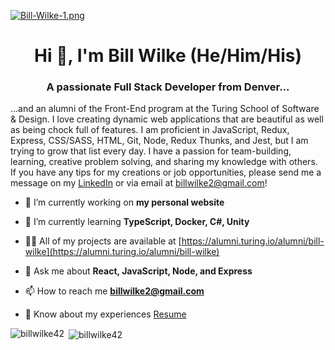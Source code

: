 [![Bill-Wilke-1.png](https://i.postimg.cc/xjtpK9fb/Bill-Wilke-1.png)](https://postimg.cc/qg6GrVCk)

<h1 align="center">Hi 👋, I'm Bill Wilke (He/Him/His)</h1>
<h3 align="center">A passionate Full Stack Developer from Denver...</h3>

...and an alumni of the Front-End program at the Turing School of Software & Design. I love creating dynamic web applications that are beautiful as well as being chock full of features. I am proficient in JavaScript, Redux, Express, CSS/SASS, HTML, Git, Node, Redux Thunks, and Jest, but I am trying to grow that list every day. I have a passion for team-building, learning, creative problem solving, and sharing my knowledge with others. If you have any tips for my creations or job opportunities, please send me a message on my [LinkedIn](https://www.linkedin.com/in/bill-wilke) or via email at billwilke2@gmail.com!

- 🔭 I’m currently working on **my personal website**

- 🌱 I’m currently learning **TypeScript, Docker, C#, Unity**

- 👨‍💻 All of my projects are available at [https://alumni.turing.io/alumni/bill-wilke](https://alumni.turing.io/alumni/bill-wilke)

- 💬 Ask me about **React, JavaScript, Node, and Express**

- 📫 How to reach me **billwilke2@gmail.com**

- 📄 Know about my experiences [Resume](https://alumni.turing.io/sites/default/files/resumes/BillWilkeResume%20%2872%29.pdf)


<p><img align="left" src="https://github-readme-stats.vercel.app/api/top-langs?username=billwilke42&show_icons=true&locale=en&layout=compact" alt="billwilke42" /></p>

<p>&nbsp;<img align="center" src="https://github-readme-stats.vercel.app/api?username=billwilke42&show_icons=true&locale=en" alt="billwilke42" /></p>
